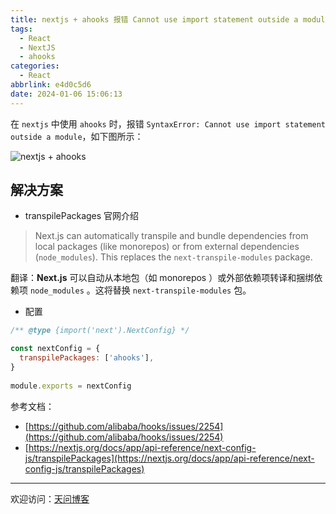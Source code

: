 ```yaml
---
title: nextjs + ahooks 报错 Cannot use import statement outside a module
tags:
  - React
  - NextJS
  - ahooks
categories:
  - React
abbrlink: e4d0c5d6
date: 2024-01-06 15:06:13
---
```


在 `nextjs` 中使用 `ahooks` 时，报错 `SyntaxError: Cannot use import statement outside a module`，如下图所示：

![nextjs + ahooks](https://tiven.cn/static/img/nextjs-02-YLcJNwIJ.jpg)

[//]: # (<!-- more -->)

## 解决方案

* transpilePackages 官网介绍

> Next.js can automatically transpile and bundle dependencies from local packages (like monorepos) or from external dependencies (`node_modules`). This replaces the `next-transpile-modules` package.

翻译：**Next.js** 可以自动从本地包（如 monorepos ）或外部依赖项转译和捆绑依赖项 `node_modules` 。这将替换 `next-transpile-modules` 包。

* 配置

```js next.config.js
/** @type {import('next').NextConfig} */

const nextConfig = {
  transpilePackages: ['ahooks'],
}
 
module.exports = nextConfig
```

参考文档：

- [https://github.com/alibaba/hooks/issues/2254](https://github.com/alibaba/hooks/issues/2254)
- [https://nextjs.org/docs/app/api-reference/next-config-js/transpilePackages](https://nextjs.org/docs/app/api-reference/next-config-js/transpilePackages)

---

欢迎访问：[天问博客](https://tiven.cn/p/e4d0c5d6/ "天问博客-专注于大前端技术")

